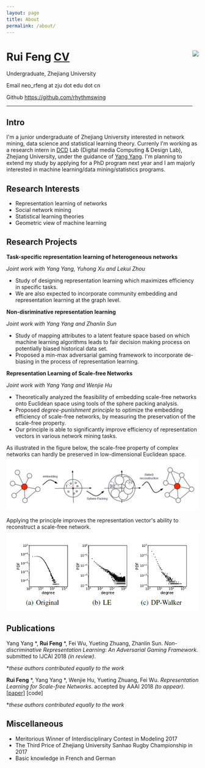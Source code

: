 ```yaml
---
layout: page
title: About
permalink: /about/
---
```

Rui Feng [CV](/cv/resume.pdf)
<img style="float: right;" height="175" src="../pics/avatar.png">
====
Undergraduate, Zhejiang University

Email                    neo_rfeng at zju dot edu dot cn 

Github                   https://github.com/rhythmswing

-------------------     -----------------------------------------------     ----------------------------

Intro
---------
I'm a junior undergraduate of Zhejiang University interested in network mining, data science and statistical learning theory. Currenly I'm working as a research intern in [DCD](http://www.dcd.zju.edu.cn/) Lab (Digital media Computing & Design Lab), Zhejiang University, under the guidance of [Yang Yang](http://yangy.org/).
I'm planning to extend my study by applying for a PhD program next year and I am majorly interested in machine learning/data mining/statistics programs.

Research Interests
----------
- Representation learning of networks
- Social network mining
- Statistical learning theories
- Geometric view of machine learning

Research Projects
----------
**Task-specific representation learning of heterogeneous networks**

*Joint work with Yang Yang, Yuhong Xu and Lekui Zhou*

- Study of designing representation learning which maximizes efficiency in specific tasks. 
- We are also expected to incorporate community embedding and representation learning at the graph level. 

**Non-disriminative representation learning**

*Joint work with Yang Yang and Zhanlin Sun*
- Study of mapping attributes to a latent feature space based on which machine learning algorithms leads to fair decision making process on potentially biased historical data set.
- Proposed a min-max adversarial gaming framework to incorporate de-biasing in the process of representation learning. 

**Representation Learning of Scale-free Networks**

*Joint work with Yang Yang and Wenjie Hu*

- Theoretically analyzed the feasibility of embedding scale-free networks onto Euclidean space using tools of the sphere packing analysis. 
- Proposed *degree-punishment principle* to optimize the embedding efficiency of scale-free networks, by measuring the preservation of the scale-free property.
- Our principle is able to significantly improve efficiency of representation vectors in various network mining tasks.

As illustrated in the figure below, the scale-free property of complex networks can hardly be preserved in low-dimensional Euclidean space.
![Relation between scale-free property and sphere-packing problem.](/pics/scalefree_illustrate.png)

Applying the principle improves the representation vector's ability to reconstruct a scale-free network. 
![Reconstruction of scale-free network](/pics/scalefree_result.png)



Publications
-----------
Yang Yang \*, **Rui Feng** \*, Fei Wu, Yueting Zhuang, Zhanlin Sun. *Non-discriminative Representation Learning: An Adversarial Gaming Framework.*  submitted to IJCAI 2018 *(in review)*.

**these authors contributed equally to the work*


**Rui Feng** \*, Yang Yang \*, Wenjie Hu, Yueting Zhuang, Fei Wu. *Representation Learning for Scale-free Networks*. accepted by AAAI 2018 *(to appear)*.  [[paper]](https://arxiv.org/abs/1711.10755) [code]

**these authors contributed equally to the work*


Miscellaneous
------
* Meritorious Winner of Interdisciplinary Contest in Modeling 2017
* The Third Price of Zhejiang University Sanhao Rugby Championship in 2017
* Basic knowledge in French and German